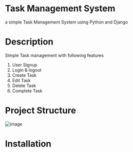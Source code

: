 # Task Management System
a simple Task Management System using Python and Django
# Description
Simple Task management with following features
1. User Signup
2. Login & logout
3. Create Task
4. Edit Task
5. Delete Task
6. Complete Task
# Project Structure
![image](https://github.com/AnanduVijay/Anandu_Vijay_p/assets/79689148/e80853d7-e798-46e1-9a67-44f2f78ac0eb)
# Installation
